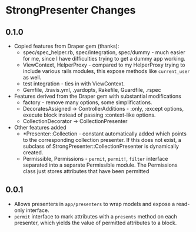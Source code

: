 # StrongPresenter Changes

## 0.1.0

- Copied features from Draper gem (thanks):
  - spec/spec_helper.rb, spec/integration, spec/dummy - much easier for me, since I have difficulties trying to get a dummy app working.
  - ViewContext, HelperProxy - compared to my HelperProxy trying to include various rails modules, this expose methods like `current_user` as well.
  - test integration - ties in with ViewContext.
  - Gemfile, .travis.yml, .yardopts, Rakefile, Guardfile, .rspec
- Features derived from the Draper gem with substantial modifications
  - factory - remove many options, some simplifications.
  - DecoratesAssigned -> ControllerAdditions - :only, :except options, execute block instead of passing :context-like options.
  - CollectionDecorator -> CollectionPresenter
- Other features added
  - *Presenter::Collection - constant automatically added which points to the corresponding collection presenter. If this does not exist, a subclass of StrongPresenter::CollectionPresenter is dynamically created.
  - Permissible, Permissions - `permit`, `permit!`, `filter` interface separated into a separate Permissible module. The Permissions class just stores attributes that have been permitted

## 0.0.1

- Allows presenters in `app/presenters` to wrap models and expose a read-only interface.
- `permit` interface to mark attributes with a `presents` method on each presenter, which yields the value of permitted attributes to a block.
